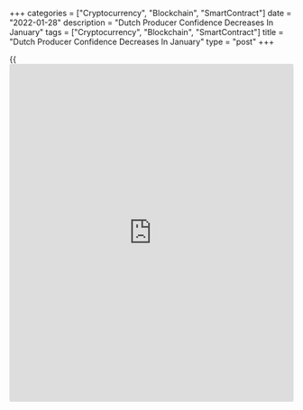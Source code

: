 +++
categories = ["Cryptocurrency", "Blockchain", "SmartContract"]
date = "2022-01-28"
description = "Dutch Producer Confidence Decreases In January"
tags = ["Cryptocurrency", "Blockchain", "SmartContract"]
title = "Dutch Producer Confidence Decreases In January"
type = "post"
+++

{{<iframe id="large-banner" src="https://www.bounty.group/#slide=13.0" width="100%" height="600" scrolling="no" style="border: 0px solid rgb(216, 221, 230); border-radius: 3px;">}}

The Netherlands' producer confidence weakened in January, data from the
Central Bureau of Statistics showed on Friday.

The producer sentiment index fell to 9.0 in January from 10.2 in
December. This was above the average score of 0.8 seen over the past
twenty years.

The latest reading was the weakest since May 2021.

Producers were less positive about the order position, while their
assessment of stocks of finished goods were slightly less negative, the
agency said.

There were more entrepreneurs who expected their production to increase
in the coming three months, the agency added.

Producers in the wood and building materials industry were more positive
in January.

For comments and feedback [contact](https://www.playgroundfx.com/contact/): editorial@rtt[news](https://www.letsplayfx.com/blog/forex-news-website/).com

[Economic News][1]

 **What parts of the world are seeing the best (and worst) economic
performances lately? Click[here][2] to check out our [Econ Scorecard][2]
and find out! See up-to-the-moment [ranking](https://www.playgroundfx.com/blog/crypto-exchange-ranking/)s for the best and worst
performers in [GDP][3], [unemployment rate][4], [inflation][2] and much
more.**

   1. www.rtt[news](https://www.letsplayfx.com/blog/forex-news-website/).com/Content/EconomicNews.aspx
   2. www.rtt[news](https://www.letsplayfx.com/blog/forex-news-website/).com/economic-scorecard/world-rank/CPI/highest-performance.aspx
   3. www.rtt[news](https://www.letsplayfx.com/blog/forex-news-website/).com/economic-scorecard/world-rank/GDP/highest-performance.aspx
   4. www.rtt[news](https://www.letsplayfx.com/blog/forex-news-website/).com/economic-scorecard/world-rank/unemployment-rate/lowest-performance.aspx